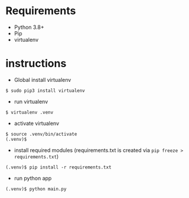 # Requirements
* Python 3.8+
* Pip
* virtualenv

# instructions
* Global install virtualenv
```
$ sudo pip3 install virtualenv 
```
* run virtualenv 
```
$ virtualenv .venv
```
* activate virtualenv
```
$ source .venv/bin/activate
(.venv)$
```
* install required modules (requirements.txt is created via `pip freeze > requirements.txt`)
```
(.venv)$ pip install -r requirements.txt
```
* run python app
```
(.venv)$ python main.py
```